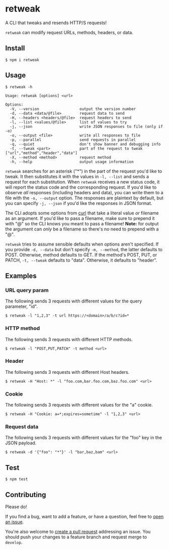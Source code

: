 # retweak

A CLI that tweaks and resends HTTP/S requests!

`retweak` can modify request URLs, methods, headers, or data.

## Install

`$ npm i retweak`

## Usage

`$ retweak -h`

```
Usage: retweak [options] <url>

Options:
  -V, --version                  output the version number
  -d, --data <data/@file>        request data to send
  -H, --headers <headers/@file>  request headers to send
  -l, --list <values/@file>      list of values to try
  -j, --json                     write JSON responses to file (only if -o)
  -o, --output <file>            write all responses to file
  -p, --parallel                 send requests in parallel
  -q, --quiet                    don't show banner and debugging info
  -t, --tweak <part>             part of the request to tweak ["url","method","header","data"]
  -X, --method <method>          request method
  -h, --help                     output usage information
```

`retweak` searches for an asterisk ("\*") in the part of the request you'd like to tweak. It then substitutes it with the values in `-l, --list` and sends a request for each substitution. When `retweak` receives a new status code, it will report the status code and the corresponding request. If you'd like to observe *all* responses (including headers and data), you can write them to a file with the `-o, --output` option. The responses are plaintext by default, but you can specify `-j, --json` if you'd like the responses in JSON format.

The CLI adopts some options from [curl](https://curl.haxx.se/) that take a literal value *or* filename as an argument. If you'd like to pass a filename, make sure to prepend it with "@" so the CLI knows you meant to pass a filename! **Note:** for output the argument can *only* be a filename so there's no need to prepend with a "@".

`retweak` tries to assume sensible defaults when options aren't specified. If you provide `-d, --data` but don't specify `-m, --method`, the latter defaults to POST. Otherwise, method defaults to GET. If the method's POST, PUT, or PATCH, `-t, --tweak` defaults to "data". Otherwise, it defaults to "header".

## Examples

### URL query param

The following sends 3 requests with different values for the query parameter, "id".

```
$ retweak -l "1,2,3" -t url https://<domain>/a/b/c?id=*
```

### HTTP method

The following sends 3 requests with different HTTP methods.

```
$ retweak -l "POST,PUT,PATCH" -t method <url>
```

### Header

The following sends 3 requests with different Host headers.

```
$ retweak -H "Host: *" -l "foo.com,bar.foo.com,baz.foo.com" <url>
```

### Cookie

The following sends 3 requests with different values for the "a" cookie.

```
$ retweak -H "Cookie: a=*;expires=sometime" -l "1,2,3" <url>
```

### Request data

The following sends 3 requests with different values for the "foo" key in the JSON payload.

```
$ retweak -d '{"foo": "*"}' -l "bar,baz,bam" <url>
```

## Test

`$ npm test`

## Contributing

Please do!

If you find a bug, want to add a feature, or have a question, feel free to [open an issue](https://github.com/zbo14/retweak/issues/new).

You're also welcome to [create a pull request](https://github.com/zbo14/retweak/compare/develop...) addressing an issue. You should push your changes to a feature branch and request merge to `develop`.
